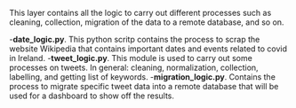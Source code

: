 This layer contains all the logic to carry out different processes such as cleaning, collection, migration of the data to a remote database, and so on.

-**date_logic.py**. This python scritp contains the process to scrap the website Wikipedia that contains important dates and events related to covid in Ireland.
-**tweet_logic.py**. This module is used to carry out some processes on tweets. In general: cleaning, normalization, collection, labelling, and getting list of keywords.
-**migration_logic.py**. Contains the process to migrate specific tweet data into a remote database that will be used for a dashboard to show off the results.